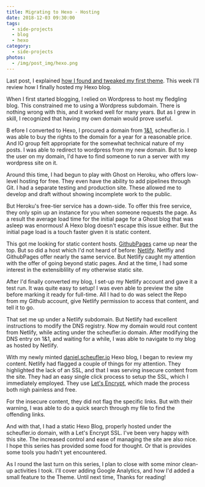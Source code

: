 ```yaml
---
title: Migrating to Hexo - Hosting
date: 2018-12-03 09:30:00
tags:
  - side-projects
  - blog
  - hexo
category:
  - side-projects
photos:
  - /img/post_img/hexo.png
---
```


Last post, I explained [how I found and tweaked my first theme](/2018/11/04/hexo-first-theme/). This week I'll review how I finally hosted my Hexo blog.

When I first started blogging, I relied on Wordpress to host my fledgling blog. This constrained me to using a Wordpress subdomain. There is nothing wrong with this, and it worked well for many years. But as I grew in skill, I recognized that having my own domain would prove useful. 

B efore I converted to Hexo, I procured a domain from [1&1](https://www.ionos.com/), scheufler.io. I was able to buy the rights to the domain for a year for a reasonable price. And IO group felt appropriate for the somewhat technical nature of my posts. I was able to redirect to wordpress from my new domain. But  to keep the user on my domain, I'd have to find someone to run a server with my wordpress site on it. 

Around this time, I had begun to play with Ghost on Heroku, who offers low-level hosting for free. They even have the ability to add pipelines through Git. I had a separate testing and production site. These  allowed me to develop and draft without showing incomplete work to the public. 

But Heroku's free-tier service has a down-side. To offer this free service, they only spin up an instance for you when someone requests the page. As a result the average load time for the initial page for a Ghost blog that was asleep was enormous! A Hexo blog doesn't escape this issue either. But the initial page load is a touch faster given it is static content. 

This got me looking for static content hosts. [GithubPages](https://pages.github.com/) came up near the top. But so did a host which I'd  not heard of before: [Netlify](https://www.netlify.com/). Netlfiy and GithubPages offer nearly the same service. But Netlify caught my attention with the offer of going beyond static pages. And at the time, I had some interest in the extensiblility of my otherwise static site.

After I'd finally converted my blog, I set-up my Netlify account and gave it a test run. It was quite easy to setup! I was even able to preview the site before marking it ready for full-time. All I had to do was select the Repo from my Github account, give Netlify permission to access that content, and tell it to go.

That set me up under a Netlify subdomain. But Netlify had excellent instructions to modify the DNS registry. Now my domain would rout content from Netlify, while acting under the scheufler.io domain. After modifying the DNS entry on 1&1, and waiting for a while, I was able to navigate to my blog as hosted by Netlify. 

With my newly minted [daniel.scheufler.io](/) Hexo blog, I began to review my content. Netlify had flagged a couple of things for my attention. They highlighted the lack of an SSL, and that I was serving insecure content from the site. They had an easy single click process to setup the SSL, which I immediately employed. They use [Let's Encrypt](https://letsencrypt.org/), which made the process both nigh painless and free.

For the insecure content, they did not flag the specific links. But with their warning, I was able to do a quick search through my file to find the offending links. 

And with that, I had a static Hexo Blog, properly hosted under the scheufler.io domain, with a Let's Encrypt SSL. I've been very happy with this site. The increased control and ease of managing the site are also nice.  I hope this series has provided some food for thought. Or that is provides some tools you hadn't yet encountered.

As I round the last turn on this series, I plan to close with some minor clean-up activities I took. I'll cover adding Google Analytics, and how I'd added a small feature to the Theme. Until next time, Thanks for reading!